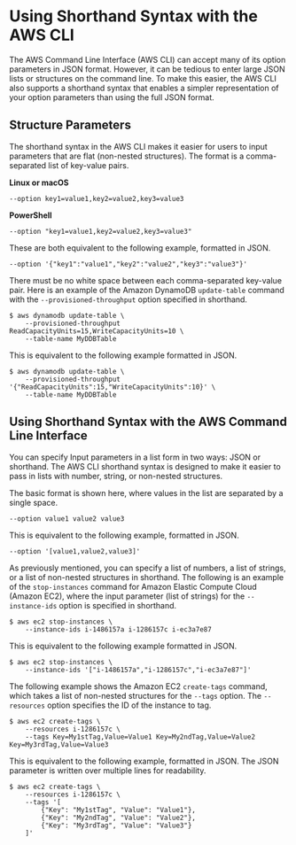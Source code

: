 # Using Shorthand Syntax with the AWS CLI<a name="cli-usage-shorthand"></a>

The AWS Command Line Interface \(AWS CLI\) can accept many of its option parameters in JSON format\. However, it can be tedious to enter large JSON lists or structures on the command line\. To make this easier, the AWS CLI also supports a shorthand syntax that enables a simpler representation of your option parameters than using the full JSON format\.

## Structure Parameters<a name="shorthand-structure-parameters"></a>

The shorthand syntax in the AWS CLI makes it easier for users to input parameters that are flat \(non\-nested structures\)\. The format is a comma\-separated list of key\-value pairs\.

**Linux or macOS**

```
--option key1=value1,key2=value2,key3=value3
```

**PowerShell**

```
--option "key1=value1,key2=value2,key3=value3"
```

These are both equivalent to the following example, formatted in JSON\.

```
--option '{"key1":"value1","key2":"value2","key3":"value3"}'
```

There must be no white space between each comma\-separated key\-value pair\. Here is an example of the Amazon DynamoDB `update-table` command with the `--provisioned-throughput` option specified in shorthand\.

```
$ aws dynamodb update-table \
    --provisioned-throughput ReadCapacityUnits=15,WriteCapacityUnits=10 \
    --table-name MyDDBTable
```

This is equivalent to the following example formatted in JSON\.

```
$ aws dynamodb update-table \
    --provisioned-throughput '{"ReadCapacityUnits":15,"WriteCapacityUnits":10}' \
    --table-name MyDDBTable
```

## Using Shorthand Syntax with the AWS Command Line Interface<a name="shorthand-list-parameters"></a>

You can specify Input parameters in a list form in two ways: JSON or shorthand\. The AWS CLI shorthand syntax is designed to make it easier to pass in lists with number, string, or non\-nested structures\. 

The basic format is shown here, where values in the list are separated by a single space\.

```
--option value1 value2 value3
```

This is equivalent to the following example, formatted in JSON\.

```
--option '[value1,value2,value3]'
```

As previously mentioned, you can specify a list of numbers, a list of strings, or a list of non\-nested structures in shorthand\. The following is an example of the `stop-instances` command for Amazon Elastic Compute Cloud \(Amazon EC2\), where the input parameter \(list of strings\) for the `--instance-ids` option is specified in shorthand\.

```
$ aws ec2 stop-instances \
    --instance-ids i-1486157a i-1286157c i-ec3a7e87
```

This is equivalent to the following example formatted in JSON\.

```
$ aws ec2 stop-instances \
    --instance-ids '["i-1486157a","i-1286157c","i-ec3a7e87"]'
```

The following example shows the Amazon EC2 `create-tags` command, which takes a list of non\-nested structures for the `--tags` option\. The `--resources` option specifies the ID of the instance to tag\.

```
$ aws ec2 create-tags \
    --resources i-1286157c \
    --tags Key=My1stTag,Value=Value1 Key=My2ndTag,Value=Value2 Key=My3rdTag,Value=Value3
```

This is equivalent to the following example, formatted in JSON\. The JSON parameter is written over multiple lines for readability\.

```
$ aws ec2 create-tags \
    --resources i-1286157c \
    --tags '[
        {"Key": "My1stTag", "Value": "Value1"},
        {"Key": "My2ndTag", "Value": "Value2"},
        {"Key": "My3rdTag", "Value": "Value3"}
    ]'
```